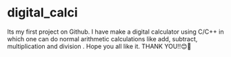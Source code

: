 # digital_calci
Its my first project on Github.  I have make a digital calculator using C/C++ in which one can do normal arithmetic calculations like add, subtract, multiplication and division . Hope you all like it. THANK YOU!!😊💫

